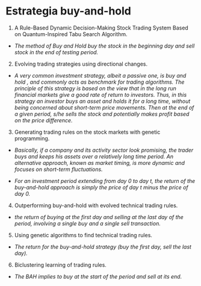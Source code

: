 # Estrategia buy-and-hold

1. A Rule-Based Dynamic Decision-Making Stock Trading System Based on Quantum-Inspired Tabu Search Algorithm.
  + _The method of Buy and Hold buy the stock in the beginning day and sell stock in the end of testing period._

2. Evolving trading strategies using directional changes.
  + _A very common investment strategy, albeit a passive one, is buy and hold , and commonly acts as benchmark for trading algorithms. The principle of this strategy is based on the view that in the long run financial markets give a good rate of return to investors. Thus, in this strategy an investor buys an asset and holds it for a long time, without being concerned about short-term price movements. Then at the end of a given period, s/he sells the stock and potentially makes profit based on the price difference._

3. Generating trading rules on the stock markets with genetic programming.
  + _Basically, if a company and its activity sector look promising, the trader buys and keeps his assets over a relatively long time period. An alternative approach, known as market timing, is more dynamic and focuses on short-term fluctuations._

  + _For an investment period extending from day 0 to day t, the return of the buy-and-hold approach is simply the price of day t minus the price of day 0._

4. Outperforming buy-and-hold with evolved technical trading rules.
  + _the return of buying at the first day and selling at the last day of the period, involving a single buy and a single sell transaction._

5. Using genetic algorithms to find technical trading rules.
  + _The return for the buy-and-hold strategy (buy the first day, sell the last day)._

6. Biclustering learning of trading rules.
  + _The BAH implies to buy at the start of the period and sell at its end._